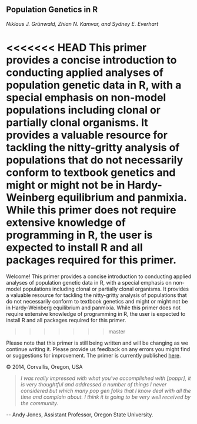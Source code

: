Population Genetics in R
---

*Niklaus J. Gr&uuml;nwald, Zhian N. Kamvar, and Sydney E. Everhart*

<<<<<<< HEAD
This primer provides a concise introduction to conducting applied analyses of population genetic data in R, with a special emphasis on non-model populations including clonal or partially clonal organisms. It provides a valuable resource for tackling the nitty-gritty analysis of populations that do not necessarily conform to textbook genetics and might or might not be in Hardy-Weinberg equilibrium and panmixia. While this primer does not require extensive knowledge of programming in R, the user is expected to install R and all packages required for this primer. 
=======
Welcome! This primer provides a concise introduction to conducting applied analyses of population genetic data in R, with a special emphasis on non-model populations including clonal or partially clonal organisms. It provides a valuable resource for tackling the nitty-gritty analysis of populations that do not necessarily conform to textbook genetics and might or might not be in Hardy-Weinberg equilibrium and panmixia. While this primer does not require extensive knowledge of programming in R, the user is expected to install R and all packages required for this primer. 
>>>>>>> master

Please note that this primer is still being written and will be changing as we continue writing it. Please provide us feedback on any errors you might find or suggestions for improvement. The primer is currently published [here](http://grunwaldlab.github.io/Population_Genetics_in_R/).


&copy; 2014, Corvallis, Oregon, USA

>*I was really impressed with what you've accomplished with [poppr], it is very thoughtful and addressed a number of things I never considered but which many pop gen folks that I know deal with all the time and complain about.  I think it is going to be very well received by the community.* 

-- Andy Jones, Assistant Professor, Oregon State University.
